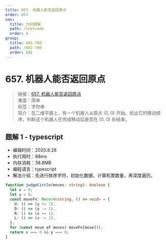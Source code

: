 ```yaml
---
title: 657. 机器人能否返回原点
order: 657
nav:
  title: 力扣题解
  path: /leetcode
  order: 4
group:
  title: 601-700
  path: /601-700
  order: 601
---
```


# 657. 机器人能否返回原点

> 链接：[657. 机器人能否返回原点](https://leetcode-cn.com/problems/robot-return-to-origin/)  
> 难度：简单  
> 标签：字符串  
> 简介：在二维平面上，有一个机器人从原点 (0, 0) 开始。给出它的移动顺序，判断这个机器人在完成移动后是否在 (0, 0) 处结束。

## 题解 1 - typescript

- 编辑时间：2020.8.28
- 执行用时：88ms
- 内存消耗：38.8MB
- 编程语言：typescript
- 解法介绍：先进行排序字符，初始化数据，计算机票数量，再深度遍历。

```typescript
function judgeCircle(moves: string): boolean {
  let x = 0;
  let y = 0;
  const moveFn: Record<string, () => void> = {
    U: () => (y += 1),
    D: () => (y -= 1),
    R: () => (x += 1),
    L: () => (x -= 1),
  };
  for (const move of moves) moveFn[move]();
  return x === 0 && y === 0;
}
```
